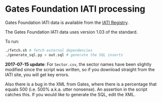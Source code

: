 # Gates Foundation IATI processing

Gates Foundation IATI data is available from the [IATI
Registry](https://iatiregistry.org/publisher/bmgf).

The Gates Foundation IATI data uses version 1.03 of the standard.

To run:

```bash
./fetch.sh # fetch external dependencies
./generate_sql.py > out.sql # generate the SQL inserts
```

**2017-07-15 update**: For `Sector.csv`, the sector names have been slightly
modified since the script was written, so if you download straight from the
IATI site, you will get key errors.

Also there is a bug in the XML from Gates, where there is a percentage that
equals 500 (i.e. 500% a.k.a. utter nonsense). An assertion in the script
catches this. If you would like to generate the SQL, edit the XML.
